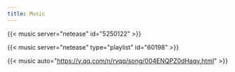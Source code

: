 ```yaml
---
title: Music
---
```


{{< music server="netease" id="5250122" >}}

{{< music server="netease" type="playlist" id="60198" >}}

{{< music auto="https://y.qq.com/n/ryqq/song/004ENQPZ0dHaqy.html" >}}